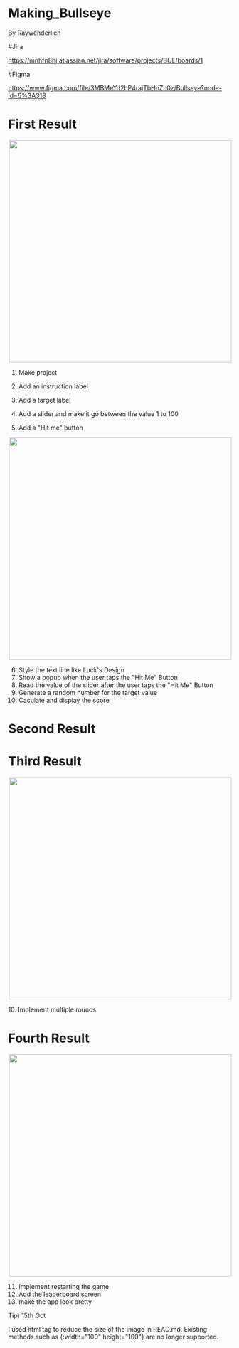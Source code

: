 # Making_Bullseye
By Raywenderlich

#Jira

https://mnhfn8hj.atlassian.net/jira/software/projects/BUL/boards/1

#Figma

https://www.figma.com/file/3MBMeYd2hP4rajTbHnZL0z/Bullseye?node-id=6%3A318


# First Result
<p align = "center">
<img src=https://user-images.githubusercontent.com/69499549/137239318-7e183db9-8b85-4a3f-9812-d60ff7f07ca9.png width="500">
</p>

1. Make project

2. Add an instruction label

3. Add a target label

4. Add a slider and make it go between the value 1 to 100

5. Add a "Hit me" button


<p align = "center">
<img src=https://user-images.githubusercontent.com/69499549/137445436-6fead735-08c6-469b-80df-d957a9bc1a19.png width="500">
</p>

6. Style the text line like Luck's Design
7. Show a popup when the user taps the "Hit Me" Button
8. Read the value of the slider after the user taps the "Hit Me" Button
9. Generate a random number for the target value
10. Caculate and display the score



# Second Result
# Third Result
<p align = "center">
<img src=https://user-images.githubusercontent.com/69499549/138547709-3757b92e-c975-420b-ba4f-776d46711543.png width="500">
</p>
10. Implement multiple rounds

# Fourth Result
<p align = "center">
<img src=https://user-images.githubusercontent.com/69499549/138555822-6f9fd150-249d-442f-a8ab-83114a38056a.png width="500">
</p>

11. Implement restarting the game
12. Add the leaderboard screen
13. make the app look pretty




Tip) 15th Oct

I used html tag to reduce the size of the image in READ.md. Existing methods such as {:width="100" height="100"} are no longer supported.
